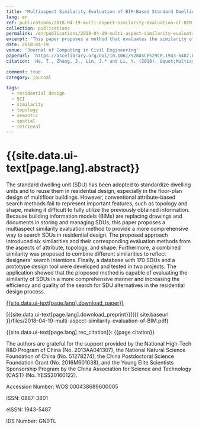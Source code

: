```yaml
---
title: "Multiaspect Similarity Evaluation of BIM-Based Standard Dwelling Units for Residential Design"
lang: en
ref: publications/2018-04-19-multi-aspect-similarity-evaluation-of-BIM
collection: publications
permalink: /en/publications/2018-04-19-multi-aspect-similarity-evaluation-of-BIM
excerpt: 'This paper proposes a method that evaluates the similarity of BIM-based standard dwelling unit from the aspects of attribute, topology, and shape.'
date: 2018-04-19
venue: 'Journal of Computing in Civil Engineering'
paperurl: 'https://ascelibrary.org/doi/10.1061/%28ASCE%29CP.1943-5487.0000774'
citation: 'He, T., Zhang, J., Lin, J.* and Li, Y. (2018). &quot;Multiaspect Similarity Evaluation of BIM-Based Standard Dwelling Units for Residential Design&quot; <i>Journal of Computing in Civil Engineering</i>. 32(5): 04018032. doi: 10.1061/(ASCE)CP.1943-5487.0000774'

comment: true
category: journal

tags: 
  - residential design
  - SCI
  - similarity
  - topology
  - semantic
  - spatial
  - retrieval
---
```



{{site.data.ui-text[page.lang].abstract}}
====

The standard dwelling unit (SDU) has been adopted to standardize dwelling units and to reuse them in residential design, especially in the floor-plan design of multifloor buildings. However, conventional attribute-based search methods fail to represent important features, such as topology and shape, making it difficult to fully utilize the previously obtained information. Because building information models (BIMs) are replacing drawings and documents in storing and managing SDUs, this paper proposes a multiaspect similarity evaluation method to provide a more comprehensive way to search SDUs in residential design. The proposed approach introduced six similarities and their corresponding evaluation methods from the aspects of attribute, topology, and shape. Furthermore, a combined similarity was proposed to combine different similarities to reflect designers’ search intentions. Finally, a database with 170 SDUs and a prototype design tool were developed and tested in two projects. The application showed that the proposed method is capable of evaluating the similarity of SDUs in a more comprehensive manner and increasing the efficiency and quality of the search for SDU alternatives in the residential design process.

[{{site.data.ui-text[page.lang].download_paper}}](https://ascelibrary.org/doi/10.1061/%28ASCE%29CP.1943-5487.0000774)

[{{site.data.ui-text[page.lang].download_preprint}}]({{ site.baseurl }}/files/2018-04-19-multi-aspect-similarity-evaluation-of-BIM.pdf)

{{site.data.ui-text[page.lang].rec_citation}}: {{page.citation}}

The authors are grateful for the support provided by the National High-Tech R&D Program of China (No. 2013AA041307), the National Natural Science Foundation of China (No. 51278274), the China Postdoctoral Science Foundation Grant (No. 2016M601038), and the Young Elite Scientists Sponsorship Program by the China Association for Science and Technology (CAST) (No. YESS20160122).

Accession Number: WOS:000438689600005

ISSN: 0887-3801

eISSN: 1943-5487

IDS Number: GN0TL